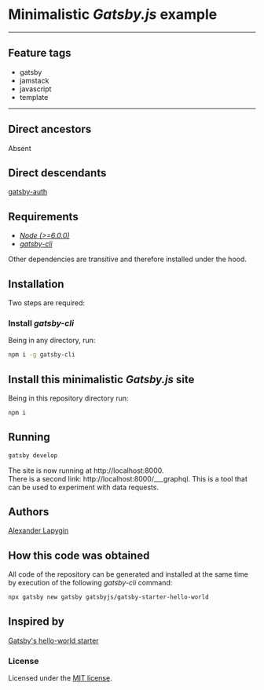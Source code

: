 # Minimalistic *Gatsby.js* example

---

## Feature tags

- gatsby
- jamstack
- javascript
- template

---

## Direct ancestors

Absent

## Direct descendants

[gatsby-auth](https://github.com/softspider/gatsby-auth)

## Requirements

* [*Node (>=6.0.0)*](https://nodejs.org/en/download/package-manager/)
* [*gatsby-cli*](https://github.com/gatsbyjs/gatsby/tree/master/packages/gatsby-cli)

Other dependencies are transitive and therefore installed under the hood.

## Installation

Two steps are required:

### Install *gatsby-cli*

Being in any directory, run:

```sh
npm i -g gatsby-cli
```

## Install this minimalistic *Gatsby.js* site

Being in this repository directory run:

```sh
npm i
```

## Running

```sh
gatsby develop
```

The site is now running at http://localhost:8000.  
There is a second link: http://localhost:8000/___graphql. This is a tool that can be used to experiment with data
requests.

## Authors

[Alexander Lapygin](https://github.com/AlexanderLapygin)

## How this code was obtained

All code of the repository can be generated and installed at the same time by execution of the following *gatsby-cli*
command:

```sh
npx gatsby new gatsby gatsbyjs/gatsby-starter-hello-world
```

## Inspired by

[Gatsby's hello-world starter](https://github.com/gatsbyjs/gatsby-starter-hello-world)

### License

Licensed under the [MIT license](./LICENSE).

